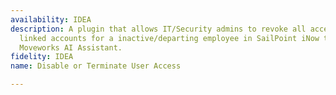 ```yaml
---
availability: IDEA
description: A plugin that allows IT/Security admins to revoke all access and disable
  linked accounts for a inactive/departing employee in SailPoint iNow through the
  Moveworks AI Assistant.
fidelity: IDEA
name: Disable or Terminate User Access

---
```


